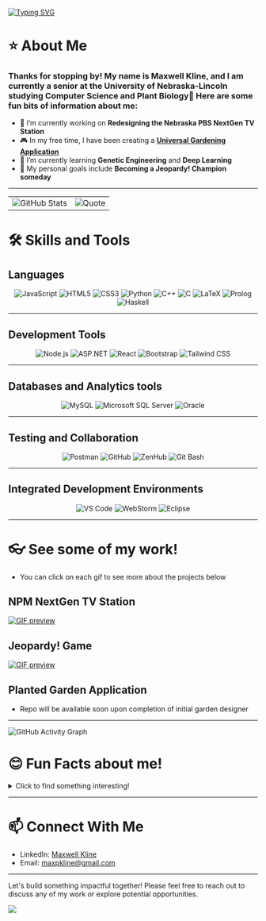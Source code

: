 <a href="https://git.io/typing-svg"><img src="https://readme-typing-svg.herokuapp.com?font=Fira+Code&size=25&pause=1000&color=F72FDB&center=true&vCenter=true&width=1000&lines=Welcome+to+my+profile!%F0%9F%91%8B;Passionate+Developer+💻+|+Lifelong+Learner+🌱+|+Problem+Solver+🙋" alt="Typing SVG" /></a>

# ⭐ About Me
### Thanks for stopping by! My name is Maxwell Kline, and I am currently a senior at the University of Nebraska-Lincoln studying Computer Science and Plant Biology🌱  Here are some fun bits of information about me:

- 🔭 I’m currently working on **Redesigning the Nebraska PBS NextGen TV Station**
- 🎮 In my free time, I have been creating a **[Universal Gardening Application](www.myplantedgarden.com)**
- 🌱 I’m currently learning **Genetic Engineering** and **Deep Learning**
- 🎯 My personal goals include **Becoming a Jeopardy! Champion someday**
---

<table>
  <tr>
    <td>
      <img src="https://github-readme-stats.vercel.app/api?username=maxpkline&show_icons=true&hide=stars,prs&theme=tokyonight&border_color=c9a5f5&border_radius=10" alt="GitHub Stats">
    </td>
    <td>
      <img src="https://quotes-github-readme.vercel.app/api?type=horizontal&theme=catppuccin_mocha&border=true" alt="Quote">
    </td>
  </tr>
</table>

# 🛠️ Skills and Tools

## **Languages**
<div align="center"> <img src="https://img.shields.io/badge/JavaScript-F7DF1E?style=flat&logo=javascript&logoColor=black" alt="JavaScript" /> <img src="https://img.shields.io/badge/HTML5-E34F26?style=flat&logo=html5&logoColor=white" alt="HTML5" /> <img src="https://img.shields.io/badge/CSS3-1572B6?style=flat&logo=css3&logoColor=white" alt="CSS3" /> <img src="https://img.shields.io/badge/Python-3776AB?style=flat&logo=python&logoColor=white" alt="Python" /> <img src="https://img.shields.io/badge/C%2B%2B-00599C?style=flat&logo=c%2B%2B&logoColor=white" alt="C++" /> <img src="https://img.shields.io/badge/C-A8B9CC?style=flat&logo=c&logoColor=white" alt="C" /> <img src="https://img.shields.io/badge/LaTeX-008080?style=flat&logo=latex&logoColor=white" alt="LaTeX" /> <img src="https://img.shields.io/badge/Prolog-742F78?style=flat&logo=prolog&logoColor=white" alt="Prolog" /> <img src="https://img.shields.io/badge/Haskell-5D4F85?style=flat&logo=haskell&logoColor=white" alt="Haskell" /> </div>

---

## **Development Tools**
<div align="center"> <img src="https://img.shields.io/badge/Node.js-339933?style=flat&logo=nodedotjs&logoColor=white" alt="Node.js" /> <img src="https://img.shields.io/badge/ASP.NET-512BD4?style=flat&logo=dotnet&logoColor=white" alt="ASP.NET" /> <img src="https://img.shields.io/badge/React-61DAFB?style=flat&logo=react&logoColor=black" alt="React" /> <img src="https://img.shields.io/badge/Bootstrap-7952B3?style=flat&logo=bootstrap&logoColor=white" alt="Bootstrap" /> <img src="https://img.shields.io/badge/Tailwind_CSS-38B2AC?style=flat&logo=tailwind-css&logoColor=white" alt="Tailwind CSS" /> </div>

---

## **Databases and Analytics tools**
<div align="center"> <img src="https://img.shields.io/badge/MySQL-4479A1?style=flat&logo=mysql&logoColor=white" alt="MySQL" /> <img src="https://img.shields.io/badge/Microsoft_SQL_Server-CC2927?style=flat&logo=microsoft-sql-server&logoColor=white" alt="Microsoft SQL Server" /> <img src="https://img.shields.io/badge/Oracle-F80000?style=flat&logo=oracle&logoColor=white" alt="Oracle" /> </div>

---

## Testing and Collaboration
<div align="center"> <img src="https://img.shields.io/badge/Postman-FF6C37?style=flat&logo=postman&logoColor=white" alt="Postman" /> <img src="https://img.shields.io/badge/GitHub-181717?style=flat&logo=github&logoColor=white" alt="GitHub" /> <img src="https://img.shields.io/badge/ZenHub-4973E3?style=flat&logo=zenhub&logoColor=white" alt="ZenHub" /> <img src="https://img.shields.io/badge/Git_Bash-4EAA25?style=flat&logo=git&logoColor=white" alt="Git Bash" /> </div>

---

## Integrated Development Environments
<div align="center"> <img src="https://img.shields.io/badge/VS_Code-007ACC?style=flat&logo=visual-studio-code&logoColor=white" alt="VS Code" /> <img src="https://img.shields.io/badge/WebStorm-000000?style=flat&logo=webstorm&logoColor=white" alt="WebStorm" /> <img src="https://img.shields.io/badge/Eclipse-2C2255?style=flat&logo=eclipse&logoColor=white" alt="Eclipse" /> </div>

---
# 👓 See some of my work!
- You can click on each gif to see more about the projects below
## NPM NextGen TV Station
[![GIF preview](assets/NPMVC.gif)]()


## Jeopardy! Game
[![GIF preview](assets/Jeopardy.gif)](https://github.com/maxpkline/JeopardyGame)

## Planted Garden Application
- Repo will be available soon upon completion of initial garden designer
---

![GitHub Activity Graph](https://github-readme-activity-graph.vercel.app/graph?username=maxpkline&theme=github)
<!--
![GitHub Activity Graph](https://github-readme-activity-graph.vercel.app/graph?username=maxpkline&theme=github)
-->

# 😊 Fun Facts about me!  
<details>
  <summary>Click to find something interesting!</summary>
  
- In my free time, I am an avid 3D printer, mainly FDM and not resin. It is fun to make things from nothing!
- I am honored to be called an Eagle Scout, which has taught me countless lessons in survival as well as everyday life skills. 
- Gardening is one of my favorite hobbies, and I love to grow exotic or unusual plants that may turn off others due to their high standards.
- Deep learning is a relatively new topic I have been diving into, and have looked into creating an AI model to detect any diseases my plants could have. 
- Cooking is another big passion of mine, before college I was stuck deciding between culinary school or computer science.
- I absolutely love learning. Even in my free time I am always looking to improve my understanding, or for new skills to learn
  
![Code Lover](https://img.shields.io/badge/-Code_Lover-%23D00000?logo=readthedocs&logoColor=white)
![Coffee Lover](https://img.shields.io/badge/-Coffee_Lover-6F4E37?logo=buymeacoffee&logoColor=white)
![Night Owl](https://img.shields.io/badge/-Night_Owl-222831?logo=tripadvisor&logoColor=white)
![Gardening Enthusiast](https://img.shields.io/badge/-Gardening_Enthusiast-34A853?logo=leaflet&logoColor=white)
![Lifelong Learner](https://img.shields.io/badge/-Lifelong_Learner-0052CC?logo=googlescholar&logoColor=white)
![Cooking Enthusiast](https://img.shields.io/badge/-Cooking_Enthusiast-FF6347?logo=chef&logoColor=white)
</details>

---


# 📫 Connect With Me
<!--
- LinkedIn: [Your LinkedIn](https://linkedin.com/in/yourusername)
- Personal Website: [Your Website](https://yourwebsite.com)
-->
- LinkedIn: [Maxwell Kline](www.linkedin.com/in/max-kline-779852269)
- Email: [maxpkline@gmail.com](mailto:maxpkline@gmail.com)
---

Let's build something impactful together! Please feel free to reach out to discuss any of my work or explore potential opportunities.


![](https://komarev.com/ghpvc/?username=maxpkline&color=F72FDB)
